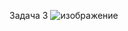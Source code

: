 




Задача 3
![изображение](https://github.com/ArtemDuke/shdevops-4-virt/assets/161213872/23177507-371f-4e41-bccd-2229a7fc4186)
